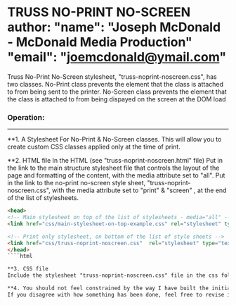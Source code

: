 TRUSS NO-PRINT NO-SCREEN
author: 
        "name": "Joseph McDonald - McDonald Media Production"
        "email": "joemcdonald@ymail.com"
=======
Truss No-Print No-Screen stylesheet, "truss-noprint-noscreen.css", 
has two classes. 
No-Print class prevents the element that the class is attached to
from being sent to the printer. 
No-Screen class prevents the element that the class is attached to
from being dispayed on the screen at the DOM load 

### Operation:
------
**1. A Stylesheet For No-Print & No-Screen classes.
This will allow you to create custom CSS classes applied only at the time of print.

**2. HTML file
In the HTML <head> (see "truss-noprint-noscreen.html" file)
Put in the link to the main structure stylesheet file that controls the layout of the page 
and formatting of the content, with the media attribute set to "all".
Put in the link to the no-print no-screen style sheet, "truss-noprint-noscreen.css", 
with the media attribute set to "print" & "screen" , at the end of the list of stylesheets.  

```html
<head>
<!-- Main stylesheet on top of the list of stylesheets - media="all" -->   
<link href="css/main-stylesheet-on-top-example.css" rel="stylesheet" type="text/css" media="all" >

<!-- Print only stylesheet, on bottom of the list of style sheets --> 
<link href="css/truss-noprint-noscreen.css"  rel="stylesheet" type="text/css" media="screen, print">
</head>
````html

**3. CSS file
Include the stylesheet "truss-noprint-noscreen.css" file in the css folder. 

**4. You should not feel constrained by the way I have built the initial code. 
If you disagree with how something has been done, feel free to revise it for the needs of your particular site.
````
````